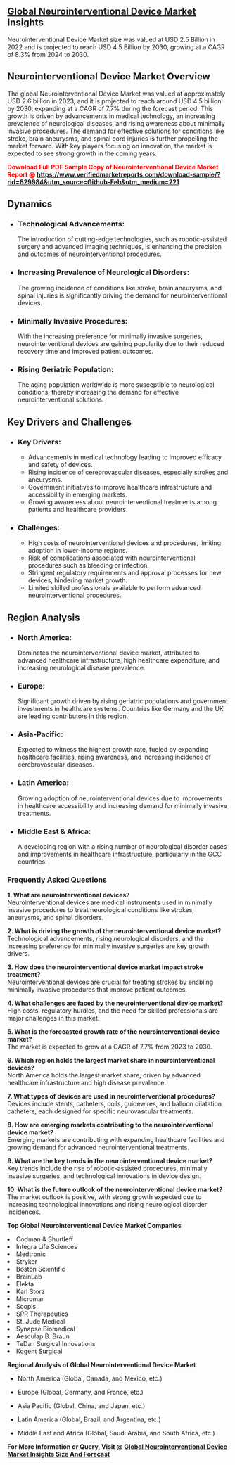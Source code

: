 <h2><a href="https://www.verifiedmarketreports.com/download-sample/?rid=829984&amp;utm_source=Github&amp;utm_medium=221" target="_blank">Global Neurointerventional Device Market</a> Insights</h2><p>Neurointerventional Device Market size was valued at USD 2.5 Billion in 2022 and is projected to reach USD 4.5 Billion by 2030, growing at a CAGR of 8.3% from 2024 to 2030.</p><p> <h2>Neurointerventional Device Market Overview</h2> <p>The global Neurointerventional Device Market was valued at approximately USD 2.6 billion in 2023, and it is projected to reach around USD 4.5 billion by 2030, expanding at a CAGR of 7.7% during the forecast period. This growth is driven by advancements in medical technology, an increasing prevalence of neurological diseases, and rising awareness about minimally invasive procedures. The demand for effective solutions for conditions like stroke, brain aneurysms, and spinal cord injuries is further propelling the market forward. With key players focusing on innovation, the market is expected to see strong growth in the coming years.</p> <p><strong><p><span class=""><span style="color: #ff0000;"><strong>Download Full PDF Sample Copy of Neurointerventional Device Market Report</strong> @ </span><a href="https://www.verifiedmarketreports.com/download-sample/?rid=829984&amp;utm_source=Github-Feb&amp;utm_medium=221" target="_blank">https://www.verifiedmarketreports.com/download-sample/?rid=829984&amp;utm_source=Github-Feb&amp;utm_medium=221</a></span></p></strong></p> <h2>Dynamics</h2> <ul> <li><h3>Technological Advancements:</h3> The introduction of cutting-edge technologies, such as robotic-assisted surgery and advanced imaging techniques, is enhancing the precision and outcomes of neurointerventional procedures.</li> <li><h3>Increasing Prevalence of Neurological Disorders:</h3> The growing incidence of conditions like stroke, brain aneurysms, and spinal injuries is significantly driving the demand for neurointerventional devices.</li> <li><h3>Minimally Invasive Procedures:</h3> With the increasing preference for minimally invasive surgeries, neurointerventional devices are gaining popularity due to their reduced recovery time and improved patient outcomes.</li> <li><h3>Rising Geriatric Population:</h3> The aging population worldwide is more susceptible to neurological conditions, thereby increasing the demand for effective neurointerventional solutions.</li> </ul> <h2>Key Drivers and Challenges</h2> <ul> <li><h3>Key Drivers:</h3> <ul> <li>Advancements in medical technology leading to improved efficacy and safety of devices.</li> <li>Rising incidence of cerebrovascular diseases, especially strokes and aneurysms.</li> <li>Government initiatives to improve healthcare infrastructure and accessibility in emerging markets.</li> <li>Growing awareness about neurointerventional treatments among patients and healthcare providers.</li> </ul> </li> <li><h3>Challenges:</h3> <ul> <li>High costs of neurointerventional devices and procedures, limiting adoption in lower-income regions.</li> <li>Risk of complications associated with neurointerventional procedures such as bleeding or infection.</li> <li>Stringent regulatory requirements and approval processes for new devices, hindering market growth.</li> <li>Limited skilled professionals available to perform advanced neurointerventional procedures.</li> </ul> </li> </ul> <h2>Region Analysis</h2> <ul> <li><h3>North America:</h3> Dominates the neurointerventional device market, attributed to advanced healthcare infrastructure, high healthcare expenditure, and increasing neurological disease prevalence.</li> <li><h3>Europe:</h3> Significant growth driven by rising geriatric populations and government investments in healthcare systems. Countries like Germany and the UK are leading contributors in this region.</li> <li><h3>Asia-Pacific:</h3> Expected to witness the highest growth rate, fueled by expanding healthcare facilities, rising awareness, and increasing incidence of cerebrovascular diseases.</li> <li><h3>Latin America:</h3> Growing adoption of neurointerventional devices due to improvements in healthcare accessibility and increasing demand for minimally invasive treatments.</li> <li><h3>Middle East & Africa:</h3> A developing region with a rising number of neurological disorder cases and improvements in healthcare infrastructure, particularly in the GCC countries.</li> </ul> <h3>Frequently Asked Questions</h3> <p><strong>1. What are neurointerventional devices?</strong><br>Neurointerventional devices are medical instruments used in minimally invasive procedures to treat neurological conditions like strokes, aneurysms, and spinal disorders.</p> <p><strong>2. What is driving the growth of the neurointerventional device market?</strong><br>Technological advancements, rising neurological disorders, and the increasing preference for minimally invasive surgeries are key growth drivers.</p> <p><strong>3. How does the neurointerventional device market impact stroke treatment?</strong><br>Neurointerventional devices are crucial for treating strokes by enabling minimally invasive procedures that improve patient outcomes.</p> <p><strong>4. What challenges are faced by the neurointerventional device market?</strong><br>High costs, regulatory hurdles, and the need for skilled professionals are major challenges in this market.</p> <p><strong>5. What is the forecasted growth rate of the neurointerventional device market?</strong><br>The market is expected to grow at a CAGR of 7.7% from 2023 to 2030.</p> <p><strong>6. Which region holds the largest market share in neurointerventional devices?</strong><br>North America holds the largest market share, driven by advanced healthcare infrastructure and high disease prevalence.</p> <p><strong>7. What types of devices are used in neurointerventional procedures?</strong><br>Devices include stents, catheters, coils, guidewires, and balloon dilatation catheters, each designed for specific neurovascular treatments.</p> <p><strong>8. How are emerging markets contributing to the neurointerventional device market?</strong><br>Emerging markets are contributing with expanding healthcare facilities and growing demand for advanced neurointerventional treatments.</p> <p><strong>9. What are the key trends in the neurointerventional device market?</strong><br>Key trends include the rise of robotic-assisted procedures, minimally invasive surgeries, and technological innovations in device design.</p> <p><strong>10. What is the future outlook of the neurointerventional device market?</strong><br>The market outlook is positive, with strong growth expected due to increasing technological innovations and rising neurological disorder incidences.</p> </p><p><strong>Top Global Neurointerventional Device Market Companies</strong></p><div data-test-id=""><p><li>Codman & Shurtleff</li><li> Integra Life Sciences</li><li> Medtronic</li><li> Stryker</li><li> Boston Scientific</li><li> BrainLab</li><li> Elekta</li><li> Karl Storz</li><li> Micromar</li><li> Scopis</li><li> SPR Therapeutics</li><li> St. Jude Medical</li><li> Synapse Biomedical</li><li> Aesculap  B. Braun </li><li> TeDan Surgical Innovations</li><li> Kogent Surgical</li></p><div><strong>Regional Analysis of&nbsp;Global Neurointerventional Device Market</strong></div><ul><li dir="ltr"><p dir="ltr">North America&nbsp;(Global, Canada, and Mexico, etc.)</p></li><li dir="ltr"><p dir="ltr">Europe (Global, Germany, and France, etc.)</p></li><li dir="ltr"><p dir="ltr">Asia Pacific&nbsp;(Global, China, and Japan, etc.)</p></li><li dir="ltr"><p dir="ltr">Latin America&nbsp;(Global, Brazil, and Argentina, etc.)</p></li><li dir="ltr">Middle East and Africa&nbsp;(Global, Saudi Arabia, and South Africa, etc.)</li></ul><p><strong>For More Information or Query, Visit @&nbsp;</strong><strong><a href="https://www.verifiedmarketreports.com/product/neurointerventional-device-market/?utm_source=Github&amp;utm_medium=221" target="_blank">Global Neurointerventional Device Market Insights Size And Forecast</a></strong></p></div>
